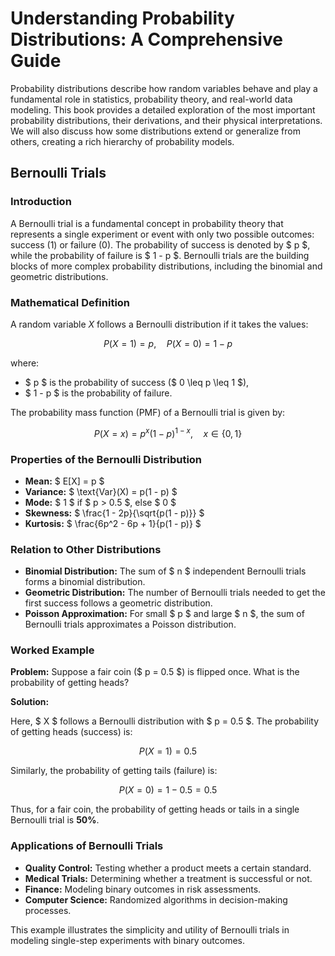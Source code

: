 # Understanding Probability Distributions: A Comprehensive Guide

Probability distributions describe how random variables behave and play a fundamental role in statistics, probability theory, and real-world data modeling. This book provides a detailed exploration of the most important probability distributions, their derivations, and their physical interpretations. We will also discuss how some distributions extend or generalize from others, creating a rich hierarchy of probability models.

## Bernoulli Trials

### Introduction

A Bernoulli trial is a fundamental concept in probability theory that represents a single experiment or event with only two possible outcomes: success (1) or failure (0). The probability of success is denoted by $ p $, while the probability of failure is $ 1 - p $. Bernoulli trials are the building blocks of more complex probability distributions, including the binomial and geometric distributions.

### Mathematical Definition

A random variable $X$ follows a Bernoulli distribution if it takes the values:

$$
 P(X = 1) = p, \quad P(X = 0) = 1 - p
$$

where:
- $ p $ is the probability of success ($ 0 \leq p \leq 1 $),
- $ 1 - p $ is the probability of failure.

The probability mass function (PMF) of a Bernoulli trial is given by:

$$
 P(X = x) = p^x (1 - p)^{1 - x}, \quad x \in \{0,1\}
$$

### Properties of the Bernoulli Distribution

- **Mean:** $ E[X] = p $
- **Variance:** $ \text{Var}(X) = p(1 - p) $
- **Mode:** $ 1 $ if $ p > 0.5 $, else $ 0 $
- **Skewness:** $ \frac{1 - 2p}{\sqrt{p(1 - p)}} $
- **Kurtosis:** $ \frac{6p^2 - 6p + 1}{p(1 - p)} $

### Relation to Other Distributions

- **Binomial Distribution:** The sum of $ n $ independent Bernoulli trials forms a binomial distribution.
- **Geometric Distribution:** The number of Bernoulli trials needed to get the first success follows a geometric distribution.
- **Poisson Approximation:** For small $ p $ and large $ n $, the sum of Bernoulli trials approximates a Poisson distribution.

### Worked Example

**Problem:** Suppose a fair coin ($ p = 0.5 $) is flipped once. What is the probability of getting heads?

**Solution:**

Here, $ X $ follows a Bernoulli distribution with $ p = 0.5 $. The probability of getting heads (success) is:

$$
 P(X = 1) = 0.5
$$

Similarly, the probability of getting tails (failure) is:

$$
 P(X = 0) = 1 - 0.5 = 0.5
$$

Thus, for a fair coin, the probability of getting heads or tails in a single Bernoulli trial is **50%**.

### Applications of Bernoulli Trials

- **Quality Control:** Testing whether a product meets a certain standard.
- **Medical Trials:** Determining whether a treatment is successful or not.
- **Finance:** Modeling binary outcomes in risk assessments.
- **Computer Science:** Randomized algorithms in decision-making processes.

This example illustrates the simplicity and utility of Bernoulli trials in modeling single-step experiments with binary outcomes.
